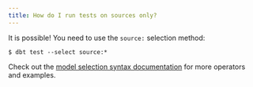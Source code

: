 ```yaml
---
title: How do I run tests on sources only?
---
```


It is possible! You need to use the `source:` selection method:

```
$ dbt test --select source:*
```

Check out the [model selection syntax documentation](node-selection/test-selection-examples) for more operators and examples.
